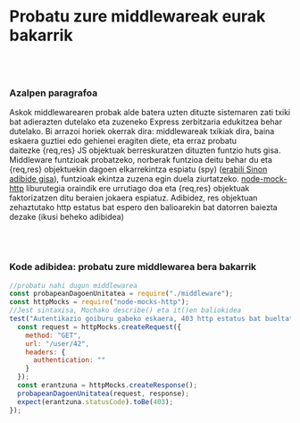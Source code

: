 # Probatu zure middlewareak eurak bakarrik

<br/><br/>

### Azalpen paragrafoa

Askok middlewarearen probak alde batera uzten dituzte sistemaren zati txiki bat adierazten dutelako eta zuzeneko Express zerbitzaria edukitzea behar dutelako. Bi arrazoi horiek okerrak dira: middlewareak txikiak dira, baina eskaera guztiei edo gehienei eragiten diete, eta erraz probatu daitezke {req,res} JS objektuak berreskuratzen dituzten funtzio huts gisa. Middleware funtzioak probatzeko, norberak funtzioa deitu behar du eta {req,res} objektuekin dagoen elkarrekintza espiatu (spy) ([erabili Sinon adibide gisa](https://www.npmjs.com/package/sinon)), funtzioak ekintza zuzena egin duela ziurtatzeko. [node-mock-http](https://www.npmjs.com/package/node-mocks-http) liburutegia oraindik ere urrutiago doa eta {req,res} objektuak faktorizatzen ditu beraien jokaera espiatuz. Adibidez, res objektuan zehaztutako http estatus bat espero den balioarekin bat datorren baiezta dezake (ikusi beheko adibidea)


<br/><br/>

### Kode adibidea: probatu zure middlewarea bera bakarrik

```javascript
//probatu nahi dugun middlewarea
const probapeanDagoenUnitatea = require("./middleware");
const httpMocks = require("node-mocks-http");
//Jest sintaxisa, Mochako describe() eta it()en baliokidea
test("Autentikazio goiburu gabeko eskaera, 403 http estatus bat bueltatu beharko luke", () => {
  const request = httpMocks.createRequest({
    method: "GET",
    url: "/user/42",
    headers: {
      authentication: ""
    }
  });
  const erantzuna = httpMocks.createResponse();
  probapeanDagoenUnitatea(request, response);
  expect(erantzuna.statusCode).toBe(403);
});
```
